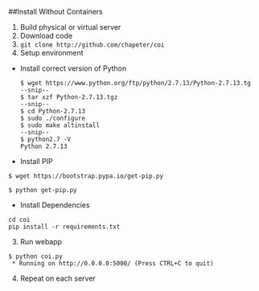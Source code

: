 ##Install Without Containers

1. Build physical or virtual server
2. Download code
  1. ```git clone http://github.com/chapeter/coi```
2. Setup environment
  * Install correct version of Python<br>


    ```
    $ wget https://www.python.org/ftp/python/2.7.13/Python-2.7.13.tg
    --snip--
    $ tar xzf Python-2.7.13.tgz
    --snip--
    $ cd Python-2.7.13
    $ sudo ./configure
    $ sudo make altinstall
    --snip--
    $ python2.7 -V
    Python 2.7.13
    ```  
  * Install PIP

  ```
  $ wget https://bootstrap.pypa.io/get-pip.py
  
  $ python get-pip.py
  ```
  * Install Dependencies

  ```
  cd coi
  pip install -r requirements.txt
  ```
3. Run webapp
  
  ```
  $ python coi.py
   * Running on http://0.0.0.0:5000/ (Press CTRL+C to quit)
  ```
4. Repeat on each server
  
